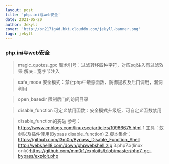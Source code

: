 ```yaml
---
layout: post
title: 'php.ini与web安全'
date: 2021-05-20
author: Jekyll
cover: 'http://on2171g4d.bkt.clouddn.com/jekyll-banner.png'
tags: jekyll
---
```

### php.ini与web安全

> magic_quotes_gpc
魔术引号：过滤转移四种字符，对应sql注入有过滤效果
解决：宽字节注入

> safe_mode
安全模式：禁止php中敏感函数，防御提权及后门调用，漏洞利用

> open_basedir
限制后门的访问目录

> disable_function
可定义禁用函数：安全模式升级版，可自定义函数禁用

> disable_function的突破
参考：https://www.cnblogs.com/linuxsec/articles/10966675.html
1.工具：蚁剑以及插件使用(Bypass disable_function)
2.脚本集合：https://github.com/l3m0n/Bypass_Disable_Function_Shell
           http://webshell8.com/down/phpwebshell.zip
3.php7.x(linux only):https://github.com/mm0r1/exploits/blob/master/php7-gc-bypass/exploit.php
